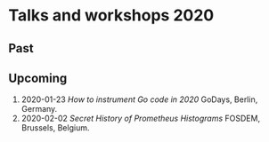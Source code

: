 # Talks and workshops 2020

## Past

## Upcoming

1. 2020-01-23 _How to instrument Go code in 2020_ GoDays, Berlin, Germany.
2. 2020-02-02 _Secret History of Prometheus Histograms_ FOSDEM, Brussels, Belgium.

